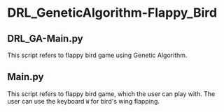 # DRL_GeneticAlgorithm-Flappy_Bird

## DRL_GA-Main.py
This script refers to flappy bird game using Genetic Algorithm.    

## Main.py
This script refers to flappy bird game, which the user can play with. The user can use the keyboard `W` for bird's wing flapping.
